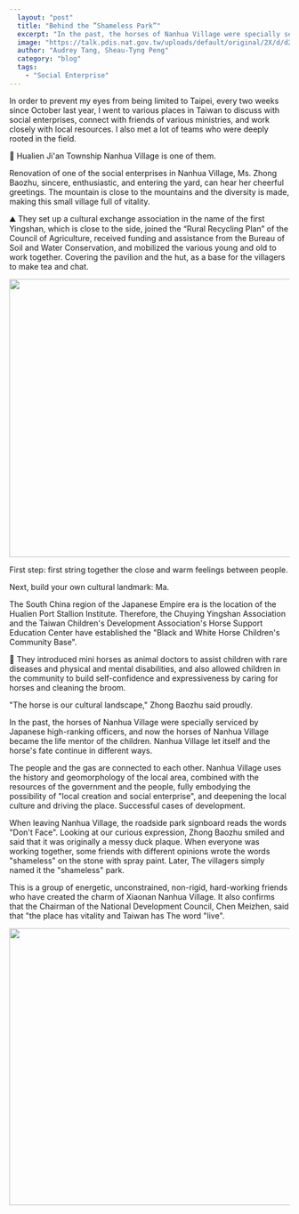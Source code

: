 ```yaml
---
  layout: "post"
  title: "Behind the ”Shameless Park”"
  excerpt: "In the past, the horses of Nanhua Village were specially serviced by Japanese high-ranking officers, and now the horses of Nanhua Village became the life mentor of the children."
  image: "https://talk.pdis.nat.gov.tw/uploads/default/original/2X/d/d26bf4ab9acae71c91fbc4ae5b3f434f04df373a.jpg"
  author: "Audrey Tang, Sheau-Tyng Peng"
  category: "blog"
  tags: 
    - "Social Enterprise"
---
```



In order to prevent my eyes from being limited to Taipei, every two weeks since October last year, I went to various places in Taiwan to discuss with social enterprises, connect with friends of various ministries, and work closely with local resources. I also met a lot of teams who were deeply rooted in the field. 

💮 Hualien Ji&#39;an Township Nanhua Village is one of them. 

Renovation of one of the social enterprises in Nanhua Village, Ms. Zhong Baozhu, sincere, enthusiastic, and entering the yard, can hear her cheerful greetings. The mountain is close to the mountains and the diversity is made, making this small village full of vitality. 

⛰ They set up a cultural exchange association in the name of the first Yingshan, which is close to the side, joined the “Rural Recycling Plan” of the Council of Agriculture, received funding and assistance from the Bureau of Soil and Water Conservation, and mobilized the various young and old to work together. Covering the pavilion and the hut, as a base for the villagers to make tea and chat. 

 <center><img src="https://talk.pdis.nat.gov.tw/uploads/default/optimized/2X/f/f1a6f4e16c5f911c8f09004d9e11e18dc8ce7a3a_1_666x500.jpg" width="666" height="500"></center> 

First step: first string together the close and warm feelings between people. 

 Next, build your own cultural landmark: Ma. 

The South China region of the Japanese Empire era is the location of the Hualien Port Stallion Institute. Therefore, the Chuying Yingshan Association and the Taiwan Children&#39;s Development Association&#39;s Horse Support Education Center have established the &quot;Black and White Horse Children&#39;s Community Base&quot;. 

🚸 They introduced mini horses as animal doctors to assist children with rare diseases and physical and mental disabilities, and also allowed children in the community to build self-confidence and expressiveness by caring for horses and cleaning the broom. 

 &quot;The horse is our cultural landscape,&quot; Zhong Baozhu said proudly. 

 In the past, the horses of Nanhua Village were specially serviced by Japanese high-ranking officers, and now the horses of Nanhua Village became the life mentor of the children. Nanhua Village let itself and the horse&#39;s fate continue in different ways. 

The people and the gas are connected to each other. Nanhua Village uses the history and geomorphology of the local area, combined with the resources of the government and the people, fully embodying the possibility of &quot;local creation and social enterprise&quot;, and deepening the local culture and driving the place. Successful cases of development. 

 When leaving Nanhua Village, the roadside park signboard reads the words &quot;Don&#39;t Face&quot;. Looking at our curious expression, Zhong Baozhu smiled and said that it was originally a messy duck plaque. When everyone was working together, some friends with different opinions wrote the words &quot;shameless&quot; on the stone with spray paint. Later, The villagers simply named it the &quot;shameless&quot; park. 

This is a group of energetic, unconstrained, non-rigid, hard-working friends who have created the charm of Xiaonan Nanhua Village. It also confirms that the Chairman of the National Development Council, Chen Meizhen, said that &quot;the place has vitality and Taiwan has The word &quot;live&quot;. 

 <center><img src="https://talk.pdis.nat.gov.tw/uploads/default/original/2X/d/d26bf4ab9acae71c91fbc4ae5b3f434f04df373a.jpg" width="690" height="498"></center> 
